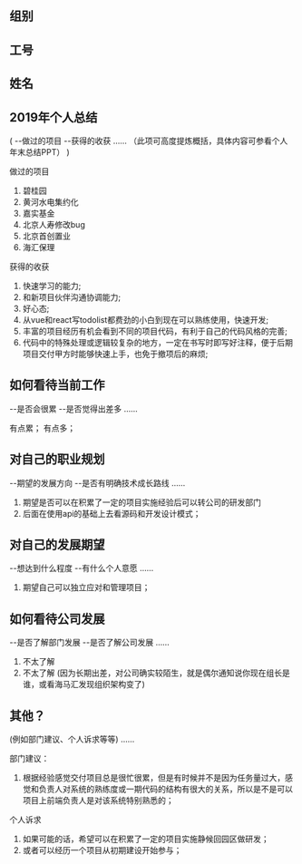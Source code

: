 ## 组别

## 工号
## 姓名

## 2019年个人总结
(
--做过的项目
--获得的收获
……
（此项可高度提炼概括，具体内容可参看个人年末总结PPT）
)


做过的项目

1. 碧桂园
2. 黄河水电集约化
3. 嘉实基金
4. 北京人寿修改bug
5. 北京首创置业
6. 海汇保理


获得的收获

1. 快速学习的能力;
2. 和新项目伙伴沟通协调能力;
3. 好心态;
4. 从vue和react写todolist都费劲的小白到现在可以熟练使用，快速开发;
5. 丰富的项目经历有机会看到不同的项目代码，有利于自己的代码风格的完善;
6. 代码中的特殊处理或逻辑较复杂的地方，一定在书写时即写好注释，便于后期项目交付甲方时能够快速上手，也免于撤项后的麻烦;




## 如何看待当前工作
--是否会很累
--是否觉得出差多
……


有点累；
有点多；






## 对自己的职业规划
--期望的发展方向
--是否有明确技术成长路线
……


1. 期望是否可以在积累了一定的项目实施经验后可以转公司的研发部门
2. 后面在使用api的基础上去看源码和开发设计模式；




## 对自己的发展期望
--想达到什么程度
--有什么个人意愿
……


1. 期望自己可以独立应对和管理项目；




## 如何看待公司发展
--是否了解部门发展
--是否了解公司发展
……

1. 不太了解
2. 不太了解
(因为长期出差，对公司确实较陌生，就是偶尔通知说你现在组长是谁，或看海马汇发现组织架构变了)



## 其他？
(例如部门建议、个人诉求等等)
……


部门建议：
1. 根据经验感觉交付项目总是很忙很累，但是有时候并不是因为任务量过大，感觉和负责人对系统的熟练度或一期代码的结构有很大的关系，所以是不是可以项目上前端负责人是对该系统特别熟悉的；
 
个人诉求
1. 如果可能的话，希望可以在积累了一定的项目实施静候回园区做研发；
2. 或者可以经历一个项目从初期建设开始参与；






































 


 
